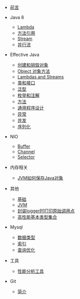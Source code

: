 * [前言](README.md)

* Java 8

  - [Lambda](java8/lambda.md)
  - [方法引用](java8/方法引用.md)
  - [Stream](java8/stream.md)
  - [并行流](java8/并行流.md)

* Effective Java

    - [创建和销毁对象](effective-java/创建和销毁对象.md)
    - [Object 对象方法](effective-java/Object对象方法.md)
    - [Lambdas and Streams](effective-java/lambda.md)
    - [类和接口](effective-java/类和接口.md)
    - [泛型](effective-java/泛型.md)
    - [枚举和注解](effective-java/枚举和注解.md)
    - [方法](effective-java/方法.md)
    - [通用程序设计](effective-java/通用程序设计.md)
    - [异常](effective-java/异常.md)
    - [并发](effective-java/并发.md)
    - [序列化](effective-java/序列化.md)

* NIO
    - [Buffer](nio/Buffer.md)
    - [Channel](nio/Channel.md)
    - [Selector](nio/Selector.md)

* 内存相关
    - [JVM如何保存Java对象](内存/jvm-java-object.md)

* 其他
    - [基础](其他/基础.md)
    - [JVM](其他/Jvm.md)
    - [封装logger时打印原始调用点](java/日志.md)
    - [高性能基本类型集合](java/高性能基本类型集合.md)

* Mysql
    - [数据类型](mysql/数据类型.md)
    - [索引](mysql/索引.md)
    - [查询优化](mysql/查询优化.md)

* 工具
    - [性能分析工具](工具/tools.md)

* Git
    - [简介](git/git.md)
